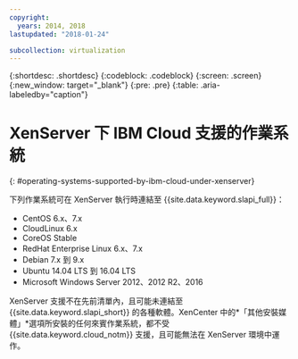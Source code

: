 ```yaml
---
copyright:
  years: 2014, 2018
lastupdated: "2018-01-24"

subcollection: virtualization
---
```

{:shortdesc: .shortdesc}
{:codeblock: .codeblock}
{:screen: .screen}
{:new_window: target="_blank"}
{:pre: .pre}
{:table: .aria-labeledby="caption"}

# XenServer 下 IBM Cloud 支援的作業系統
{: #operating-systems-supported-by-ibm-cloud-under-xenserver}

下列作業系統可在 XenServer 執行時連結至 {{site.data.keyword.slapi_full}}：

- CentOS 6.x、7.x
- CloudLinux 6.x
- CoreOS Stable
- RedHat Enterprise Linux 6.x、7.x
- Debian 7.x 到 9.x
- Ubuntu 14.04 LTS 到 16.04 LTS
- Microsoft Windows Server 2012、2012 R2、2016

XenServer 支援不在先前清單內，且可能未連結至 {{site.data.keyword.slapi_short}} 的各種軟體。XenCenter 中的*「其他安裝媒體」*選項所安裝的任何來賓作業系統，都不受 {{site.data.keyword.cloud_notm}} 支援，且可能無法在 XenServer 環境中運作。
